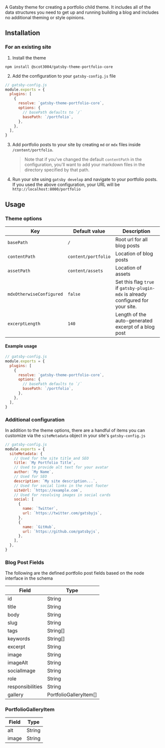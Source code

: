 A Gatsby theme for creating a portfolio child theme. It includes all of the data structures you need to get up and running building a blog and includes no additional theming or style opinions.

## Installation

### For an existing site

1. Install the theme

```shell
npm install @scot3004/gatsby-theme-portfolio-core
```

2. Add the configuration to your `gatsby-config.js` file

```js
// gatsby-config.js
module.exports = {
  plugins: [
    {
      resolve: `gatsby-theme-portfolio-core`,
      options: {
        // basePath defaults to `/`
        basePath: `/portfolio`,
      },
    },
  ],
}
```

3. Add portfolio posts to your site by creating `md` or `mdx` files inside `/content/portfolio`.

   > Note that if you've changed the default `contentPath` in the configuration, you'll want to add your markdown files in the directory specified by that path.

4. Run your site using `gatsby develop` and navigate to your portfolio posts. If you used the above configuration, your URL will be `http://localhost:8000/portfolio`

## Usage

### Theme options

| Key                      | Default value       | Description                                                                      |
| ------------------------ | ------------------- | -------------------------------------------------------------------------------- |
| `basePath`               | `/`                 | Root url for all blog posts                                                      |
| `contentPath`            | `content/portfolio` | Location of blog posts                                                           |
| `assetPath`              | `content/assets`    | Location of assets                                                               |
| `mdxOtherwiseConfigured` | `false`             | Set this flag `true` if `gatsby-plugin-mdx` is already configured for your site. |
| `excerptLength`          | `140`               | Length of the auto-generated excerpt of a blog post                              |

#### Example usage

```js
// gatsby-config.js
module.exports = {
  plugins: [
    {
      resolve: `gatsby-theme-portfolio-core`,
      options: {
        // basePath defaults to `/`
        basePath: `/portfolio`,
      },
    },
  ],
}
```

### Additional configuration

In addition to the theme options, there are a handful of items you can customize via the `siteMetadata` object in your site's `gatsby-config.js`

```js
// gatsby-config.js
module.exports = {
  siteMetadata: {
    // Used for the site title and SEO
    title: `My Portfolio Title`,
    // Used to provide alt text for your avatar
    author: `My Name`,
    // Used for SEO
    description: `My site description...`,
    // Used for social links in the root footer
    siteUrl: `https://example.com`,
    // Used for resolving images in social cards
    social: [
      {
        name: `Twitter`,
        url: `https://twitter.com/gatsbyjs`,
      },
      {
        name: `GitHub`,
        url: `https://github.com/gatsbyjs`,
      },
    ],
  },
}
```

### Blog Post Fields

The following are the defined portfolio post fields based on the node interface in the schema

| Field            | Type                   |
| ---------------- | ---------------------- |
| id               | String                 |
| title            | String                 |
| body             | String                 |
| slug             | String                 |
| tags             | String[]               |
| keywords         | String[]               |
| excerpt          | String                 |
| image            | String                 |
| imageAlt         | String                 |
| socialImage      | String                 |
| role             | String                 |
| responsibilities | String                 |
| gallery          | PortfolioGalleryItem[] |

### PortfolioGalleryItem

| Field | Type   |
| ----- | ------ |
| alt   | String |
| image | String |
